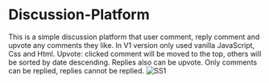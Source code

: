 # Discussion-Platform
This is a simple discussion platform that user comment, reply comment and upvote any comments they like. 
In V1 version only used vanilla JavaScript, Css and Html.
Upvote: clicked comment will be moved to the top, others will be sorted by date descending. Replies also can be upvote.
Only comments can be replied, replies cannot be replied.
![SS1](https://raw.githubusercontent.com/omerkucuker/Discussion-Platform/blob/master/img/ss.PNG)

